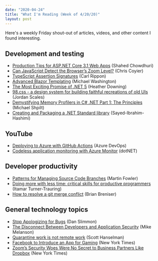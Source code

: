 ```yaml
---
date: "2020-04-24"
title: "What I'm Reading (Week of 4/20/20)"
layout: post
---
```


Here's a weekly Friday shout-out of articles, videos, and other content I found interesting. 

## Development and testing

- [Production Tips for ASP.NET Core 3.1 Web Apps](https://wakeupandcode.com/production-tips-for-asp-net-core-3-1-web-apps/) (Shahed Chowdhuri)
- [Can JavaScript Detect the Browser’s Zoom Level?](https://css-tricks.com/can-javascript-detect-the-browsers-zoom-level/) (Chris Coyier)
- [TypeScript Assertion Signatures](https://www.carlrippon.com/typescript-assertion-signatures/) (Carl Rippon)
- [Advanced Blazor Templating](http://blazorhelpwebsite.com/Blog/tabid/61/EntryId/4375/Advanced-Blazor-Templating.aspx) (Michael Washington)
- [The Most Exciting Promise of .NET 5](https://developer.okta.com/blog/2020/04/17/most-exciting-promise-dotnet-5) (Heather Downing)
- [98.css - a design system for building faithful recreations of old UIs](https://jdan.github.io/98.css/) (Jordan Scales)
- [Demystifying Memory Profilers in C# .NET Part 1: The Principles](https://michaelscodingspot.com/memory-profilers-principles/) (Michael Shpilt)
- [Creating and Packaging a .NET Standard library](https://devblogs.microsoft.com/visualstudio/creating-and-packaging-net-standard-library/) (Sayed-Ibrahim-Hashimi)

## YouTube

- [Deploying to Azure with GitHub Actions](https://www.youtube.com/watch?v=B-PJus9AaII) (Azure DevOps)
- [Codeless application monitoring with Azure Monitor](https://www.youtube.com/watch?v=-9unw5kfx_o) (dotNET)

## Developer productivity

- [Patterns for Managing Source Code Branches](https://martinfowler.com/articles/branching-patterns.html) (Martin Fowler)
- [Doing more with less time: critical skills for productive programmers](https://codewithoutrules.com/2020/04/20/productivity-skills/) (Itamar Turner-Trauring)
- [How to resolve a git merge conflict](https://opensource.com/article/20/4/git-merge-conflict) (Brian Breniser)

## General technology topics

- [Stop Apologizing for Bugs](https://blog.danslimmon.com/2019/08/02/stop-apologizing-for-bugs/) (Dan Slimmon)
- [The Disconnect Between Developers and Application Security](https://thenewstack.io/the-disconnect-between-developers-and-application-security/) (Mike Melanson)
- [Quarantine work is not remote work](https://www.hanselman.com/blog/QuarantineWorkIsNotRemoteWork.aspx) (Scott Hanselman)
- [Facebook to Introduce an App for Gaming](https://www.nytimes.com/2020/04/19/technology/facebook-app-gaming.html) (New York Times)
- [Zoom’s Security Woes Were No Secret to Business Partners Like Dropbox](https://www.nytimes.com/2020/04/20/technology/zoom-security-dropbox-hackers.html) (New York Times)
